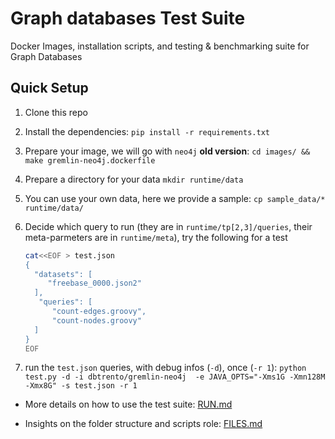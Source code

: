 # Graph databases Test Suite
Docker Images, installation scripts, and testing &amp; benchmarking suite for Graph Databases

## Quick Setup

1. Clone this repo 

2. Install the dependencies:
   `pip install -r requirements.txt`

3. Prepare your image, we will go with `neo4j` **old version**:
   `cd images/ && make gremlin-neo4j.dockerfile`

4. Prepare a directory for your data
   `mkdir runtime/data`

5. You can use your own data, here we provide a sample:
    `cp sample_data/* runtime/data/`

6. Decide which query to run (they are in `runtime/tp[2,3]/queries`, their meta-parmeters are in `runtime/meta`), try the following for a test

   ```bash
   cat<<EOF > test.json
   {
     "datasets": [
        "freebase_0000.json2"
     ],
      "queries": [
         "count-edges.groovy",
         "count-nodes.groovy"
     ]
   }
   EOF
   ```

7. run the `test.json` queries, with debug infos (`-d`), once (`-r 1`):
   `python test.py -d -i dbtrento/gremlin-neo4j  -e JAVA_OPTS="-Xms1G -Xmn128M -Xmx8G" -s test.json -r 1`



* More details on how to use the test suite: [RUN.md](RUN.md)

* Insights on the folder structure and scripts role: [FILES.md](FILES.md)
